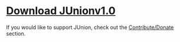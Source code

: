 # [Download JUnionv1.0](https://github.com/TehLeo/junion/releases/download/1.0/junion1.0.2.zip)

If you would like to support JUnion, check out the [Contribute/Donate](support.md) section.

